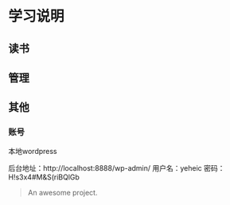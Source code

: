 # 学习说明

## 读书



## 管理

## 其他









### 账号

本地wordpress

后台地址：http://localhost:8888/wp-admin/
用户名：yeheic
密码：H!s3x4#M&S(riBQlGb


> An awesome project.

